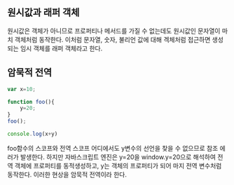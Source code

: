 ## 원시값과 래퍼 객체
원시값은 객체가 아니므로 프로퍼티나 메서드를 가질 수 없는데도 원시값인 문자열이 마치 객체처럼 동작한다. 
이처럼 문자열, 숫자, 불리언 값에 대해 겍체처럼 접근하면 생성되는 임시 객체를 래퍼 객체라고 한다. 

## 암묵적 전역
```javascript
var x=10;

function foo(){
    y=20;
}
foo();

console.log(x+y)
```
foo함수의 스코프와 전역 스코프 어디에서도 y변수의 선언을 찾을 수 없으므로 참조 에러가 발생한다. 하지만 자바스크립트 엔진은 y=20을 window.y=20으로 해석하여 전역 객체에 프로퍼티를 동적생성하고, y는 객체의 프로퍼티가 되어 마지 전역 변수처럼 동작한다. 이러한 현상을 암묵적 전역이라 한다. 